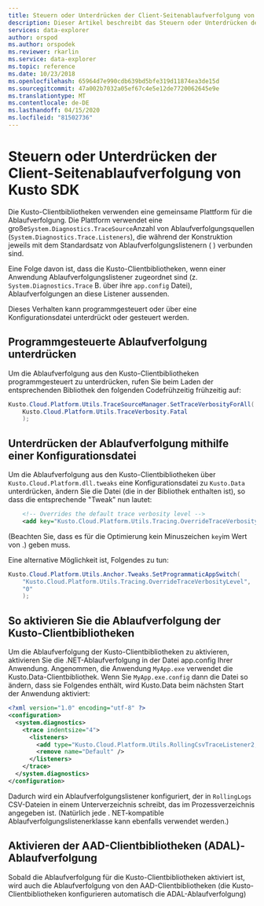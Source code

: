 ```yaml
---
title: Steuern oder Unterdrücken der Client-Seitenablaufverfolgung von Kusto SDK - Azure Data Explorer | Microsoft Docs
description: Dieser Artikel beschreibt das Steuern oder Unterdrücken der Client-Seitenablaufverfolgung von Kusto SDK in Azure Data Explorer.
services: data-explorer
author: orspod
ms.author: orspodek
ms.reviewer: rkarlin
ms.service: data-explorer
ms.topic: reference
ms.date: 10/23/2018
ms.openlocfilehash: 65964d7e990cdb639bd5bfe319d11874ea3de15d
ms.sourcegitcommit: 47a002b7032a05ef67c4e5e12de7720062645e9e
ms.translationtype: MT
ms.contentlocale: de-DE
ms.lasthandoff: 04/15/2020
ms.locfileid: "81502736"
---
```

# <a name="controlling-or-suppressing-kusto-sdk-client-side-tracing"></a>Steuern oder Unterdrücken der Client-Seitenablaufverfolgung von Kusto SDK

Die Kusto-Clientbibliotheken verwenden eine gemeinsame Plattform für die Ablaufverfolgung. Die Plattform verwendet eine große`System.Diagnostics.TraceSource`Anzahl von Ablaufverfolgungsquellen (`System.Diagnostics.Trace.Listeners`), die während der Konstruktion jeweils mit dem Standardsatz von Ablaufverfolgungslistenern ( ) verbunden sind.

Eine Folge davon ist, dass die Kusto-Clientbibliotheken, wenn einer Anwendung Ablaufverfolgungslistener zugeordnet sind (z. `System.Diagnostics.Trace` B. über ihre `app.config` Datei), Ablaufverfolgungen an diese Listener aussenden.

Dieses Verhalten kann programmgesteuert oder über eine Konfigurationsdatei unterdrückt oder gesteuert werden.

## <a name="suppress-tracing-programmatically"></a>Programmgesteuerte Ablaufverfolgung unterdrücken

Um die Ablaufverfolgung aus den Kusto-Clientbibliotheken programmgesteuert zu unterdrücken, rufen Sie beim Laden der entsprechenden Bibliothek den folgenden Codefrühzeitig frühzeitig auf:

```csharp
Kusto.Cloud.Platform.Utils.TraceSourceManager.SetTraceVerbosityForAll(
    Kusto.Cloud.Platform.Utils.TraceVerbosity.Fatal
    );
```

## <a name="suppressing-tracing-by-using-a-config-file"></a>Unterdrücken der Ablaufverfolgung mithilfe einer Konfigurationsdatei

Um die Ablaufverfolgung aus den Kusto-Clientbibliotheken über `Kusto.Cloud.Platform.dll.tweaks` eine Konfigurationsdatei zu `Kusto.Data` unterdrücken, ändern Sie die Datei (die in der Bibliothek enthalten ist), so dass die entsprechende "Tweak" nun lautet:

```xml
    <!-- Overrides the default trace verbosity level -->
    <add key="Kusto.Cloud.Platform.Utils.Tracing.OverrideTraceVerbosityLevel" value="0" />
```

(Beachten Sie, dass es für die Optimierung kein Minuszeichen `key`im Wert von .) geben muss.

Eine alternative Möglichkeit ist, Folgendes zu tun:

```csharp
Kusto.Cloud.Platform.Utils.Anchor.Tweaks.SetProgrammaticAppSwitch(
    "Kusto.Cloud.Platform.Utils.Tracing.OverrideTraceVerbosityLevel",
    "0"
    );
```

## <a name="how-to-enable-the-kusto-client-libraries-tracing"></a>So aktivieren Sie die Ablaufverfolgung der Kusto-Clientbibliotheken

Um die Ablaufverfolgung der Kusto-Clientbibliotheken zu aktivieren, aktivieren Sie die .NET-Ablaufverfolgung in der Datei app.config Ihrer Anwendung. Angenommen, die Anwendung `MyApp.exe` verwendet die Kusto.Data-Clientbibliothek. Wenn Sie `MyApp.exe.config` dann die Datei so ändern, dass sie Folgendes enthält, wird Kusto.Data beim nächsten Start der Anwendung aktiviert:

```xml
<?xml version="1.0" encoding="utf-8" ?>
<configuration>
  <system.diagnostics>
    <trace indentsize="4">
      <listeners>
        <add type="Kusto.Cloud.Platform.Utils.RollingCsvTraceListener2, Kusto.Cloud.Platform" name="RollingCsvTraceListener" initializeData="RollingLogs" />
        <remove name="Default" />
      </listeners>
    </trace>
  </system.diagnostics>
</configuration>
``` 

Dadurch wird ein Ablaufverfolgungslistener konfiguriert, der in `RollingLogs` CSV-Dateien in einem Unterverzeichnis schreibt, das im Prozessverzeichnis angegeben ist. (Natürlich jede . NET-kompatible Ablaufverfolgungslistenerklasse kann ebenfalls verwendet werden.) 

## <a name="how-to-enable-the-aad-client-libraries-adal-tracing"></a>Aktivieren der AAD-Clientbibliotheken (ADAL)-Ablaufverfolgung

Sobald die Ablaufverfolgung für die Kusto-Clientbibliotheken aktiviert ist, wird auch die Ablaufverfolgung von den AAD-Clientbibliotheken (die Kusto-Clientbibliotheken konfigurieren automatisch die ADAL-Ablaufverfolgung)

